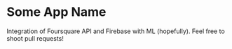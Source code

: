 # Some App Name
Integration of Foursquare API and Firebase with ML (hopefully).
Feel free to shoot pull requests!
